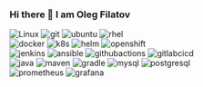 ### Hi there 👋 I am Oleg Filatov

![Linux](https://img.shields.io/badge/Linux-88BA55?style=for-the-badge&logo=Linux&logoColor=white)
![git](https://img.shields.io/badge/Git-5292C7?style=for-the-badge&logo=git&logoColor=white)
![ubuntu](https://img.shields.io/badge/Ubuntu-4D7D00?style=for-the-badge&logo=Ubuntu&logoColor=white)
![rhel](https://img.shields.io/badge/RHEL-FF4500?style=for-the-badge&logo=redhat&logoColor=white)
<br/>
![docker](https://img.shields.io/badge/docker-C100C1?style=for-the-badge&logo=docker&logoColor=white)
![k8s](https://img.shields.io/badge/kubernetes-BD7100?style=for-the-badge&logo=kubernetes&logoColor=white)
![helm](https://img.shields.io/badge/helm-0A6CE3?style=for-the-badge&logo=helm&logoColor=white)
![openshift](https://img.shields.io/badge/openshift-2996BA?style=for-the-badge&logo=redhatopenshift&logoColor=white)
<br/>
![jenkins](https://img.shields.io/badge/jenkins-FF5F00?style=for-the-badge&logo=jenkins&logoColor=white)
![ansible](https://img.shields.io/badge/ansible-C282BA?style=for-the-badge&logo=ansible&logoColor=white)
![githubactions](https://img.shields.io/badge/githubactions-F3A800?style=for-the-badge&logo=githubactions&logoColor=white)
![gitlabcicd](https://img.shields.io/badge/gitlab_ci/cd-0284B5?style=for-the-badge&logo=gitlab&logoColor=white)
<br/>
![java](https://img.shields.io/badge/java-ADF554?style=for-the-badge&logo=java&logoColor=white)
![maven](https://img.shields.io/badge/maven-8A7F7B?style=for-the-badge&logo=apachemaven&logoColor=white)
![gradle](https://img.shields.io/badge/gradle-64EC03?style=for-the-badge&logo=gradle&logoColor=white)
![mysql](https://img.shields.io/badge/mysql-5D003F?style=for-the-badge&logo=mysql&logoColor=white)
![postgresql](https://img.shields.io/badge/postgresql-874000?style=for-the-badge&logo=postgresql&logoColor=white)
<br/>
![prometheus](https://img.shields.io/badge/prometheus-7F08F8?style=for-the-badge&logo=prometheus&logoColor=white)
![grafana](https://img.shields.io/badge/grafana-FF9400?style=for-the-badge&logo=grafana&logoColor=white)




